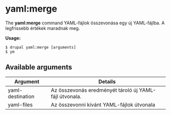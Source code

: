 # yaml:merge
The **yaml:merge** command YAML-fájlok összevonása egy új YAML-fájlba. A legfrissebb értékek maradnak meg.

**Usage:**
```
$ drupal yaml:merge [arguments] 
$ ym  
```

## Available arguments
Argument | Details
---------|-------------
yaml-destination | Az összevonás eredményét tároló új YAML-fájl útvonala.
yaml-files | Az összevonni kívánt YAML-fájlok útvonala
